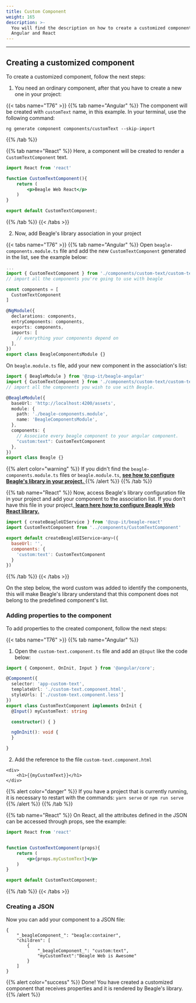 ```yaml
---
title: Custom Component
weight: 165
description: >-
  You will find the description on how to create a customized component for
  Angular and React
---
```


---

## Creating a customized component 

To create a customized component, follow the next steps: 

1. You need an ordinary component, after that you have to create a new one in your project:

{{< tabs name="T76" >}}
{{% tab name="Angular" %}}
The component will be created with  `customText` name, in this example. In your terminal, use the following command: 

```text
ng generate component components/customText --skip-import
```
{{% /tab %}}

{{% tab name="React" %}}
Here, a component will be created to render a  `CustomTextComponent` text. 

```jsx
import React from 'react'

function CustomTextComponent(){
    return (
        <p>Beagle Web React</p>
    )
}

export default CustomTextComponent;
```
{{% /tab %}}
{{< /tabs >}}

2. Now, add Beagle's library association in your project 

{{< tabs name="T76" >}}
{{% tab name="Angular" %}}
Open `beagle-components.module.ts` file and add the new `CustomTextComponent` generated in the list, see the example below:

```typescript
...
import { CustomTextComponent } from './components/custom-text/custom-text.component'
// import all the components you're going to use with beagle

const components = [
  CustomTextComponent
]

@NgModule({
  declarations: components,
  entryComponents: components,
  exports: components,
  imports: [
    // everything your components depend on
  ],
})
export class BeagleComponentsModule {}
```

On  `beagle.module.ts` file, add your new component in the association's list:

```typescript
import { BeagleModule } from '@zup-it/beagle-angular'
import { CustomTextComponent } from './components/custom-text/custom-text.component'
// import all the components you wish to use with Beagle.

@BeagleModule({
  baseUrl: 'http://localhost:4200/assets',
  module: {
    path: './beagle-components.module',
    name: 'BeagleComponentsModule',
  },
  components: {
    // Associate every beagle component to your angular component.
    "custom:text": CustomTextComponent
  },
})
export class Beagle {}
```

{{% alert color="warning" %}}
If you didn't find the `beagle-components.module.ts` files or `beagle.module.ts`, [**see how to configure Beagle's library in your project.** ](../../../get-started/installing-beagle/)
{{% /alert %}}
{{% /tab %}}

{{% tab name="React" %}}
Now, access Beagle's library configuration file in your project and add your component to the association list. If you don't have this file in your project,[ **learn here how to configure Beagle Web React library.** ](https://docs.usebeagle.io/v/v1.0-en/get-started/usando-beagle/web/react-como-usar)

```jsx
import { createBeagleUIService } from '@zup-it/beagle-react'
import CustomTextComponent from '../components/CustomTextComponent'

export default createBeagleUIService<any>({
  baseUrl: '',
  components: {
    'custom:text': CustomTextComponent
  }
})
```
{{% /tab %}}
{{< /tabs >}}

On the step below, the word custom was added to identify the components, this will make Beagle's library understand that this component does not belong to the predefined component's list. 

### Adding properties to the component 

To add properties to the created component, follow the next steps: 

{{< tabs name="T76" >}}
{{% tab name="Angular" %}}
1. Open the `custom-text.component.ts` file and add an  `@Input` like the code below: 

```typescript
import { Component, OnInit, Input } from '@angular/core';

@Component({
  selector: 'app-custom-text',
  templateUrl: './custom-text.component.html',
  styleUrls: ['./custom-text.component.less']
})
export class CustomTextComponent implements OnInit {
  @Input() myCustomText: string

  constructor() { }

  ngOnInit(): void {
  }

}

```

2. Add the reference to the file `custom-text.component.html`

```markup
<div>
    <h1>{{myCustomText}}</h1>
</div>
```

{{% alert color="danger" %}}
If  you have a project that is currently running, it is necessary to restart with the commands: `yarn serve` or `npm run serve`
{{% /alert %}}
{{% /tab %}}

{{% tab name="React" %}}
On React, all the attributes defined in the JSON can be accessed through props, see the example: 

```jsx
import React from 'react'


function CustomTextComponent(props){
    return (
        <p>{props.myCustomText}</p>
    )
}

export default CustomTextComponent;
```
{{% /tab %}}
{{< /tabs >}}

### Creating a JSON

Now you can add your component to a JSON file:

```text
{
    "_beagleComponent_": "beagle:container",
    "children": [
        {
            "_beagleComponent_": "custom:text",
            "myCustomText":"Beagle Web is Awesome"
        }
    ]
}
```

{{% alert color="success" %}}
Done! You have created a customized component that receives properties and it is rendered by Beagle's library. 
{{% /alert %}}
